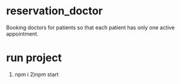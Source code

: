 # reservation_doctor
Booking doctors for patients so that each patient has only one active appointment.


# run project

1) npm i
2)npm start

